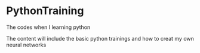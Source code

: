 # PythonTraining
The codes when I learning python 

The content will include the basic python trainings and how to creat my own neural networks
